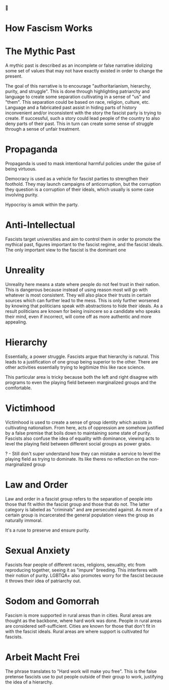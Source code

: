 :book:

# How Fascism Works
# The Mythic Past
A mythic past is described as an incomplete or false narrative idolizing some set of values that may not have exactly existed in order to change the present.

The goal of this narrative is to encourage "authoritarianism, hierarchy, purity, and struggle". This is done through highlighting patriarchy and language to create some separation cultivating in a sense of "us" and "them". This separation could be based on race, religion, culture, etc. Language and a fabricated past assist in hiding parts of history inconvenient and/or inconsistent with the story the fascist party is trying to create. If successful, such a story could lead people of the country to also deny parts of their past. This in turn can create some sense of struggle through a sense of unfair treatment.

# Propaganda
Propaganda is used to mask intentional harmful policies under the guise of being virtuous.

Democracy is used as a vehicle for fascist parties to strengthen their foothold. They may launch campaigns of anticorruption, but the corruption they question is a corruption of their ideals, which usually is some case involving purity.

Hypocrisy is amok within the party.

# Anti-Intellectual
Fascists target universities and aim to control them in order to promote the mythical past, figures important to the fascist regime, and the fascist ideals. The only important view to the fascist is the dominant one

# Unreality
Unreality here means a state where people do not feel trust in their nation. This is dangerous because instead of using reason most will go with whatever is most consistent. They will also place their trusts in certain sources which can further lead to the mess. This is only further worsened by knowing that politicians speak with abstractions to hide their ideals. As a result politicians are known for being insincere so a candidate who speaks their mind, even if incorrect, will come off as more authentic and more appealing.

# Hierarchy
Essentially, a power struggle. Fascists argue that hierarchy is natural. This leads to a justification of one group being superior to the other. There are other activities essentially trying to legitimize this like race science. 

This particular area is tricky because both the left and right disagree with programs to even the playing field between marginalized groups and the comfortable.

# Victimhood
Victimhood is used to create a sense of group identity which assists in cultivating nationalism. From here, acts of oppression are somehow justified by a false premise that boils down to maintaining some state of purity. Fascists also confuse the idea of equality with dominance, viewing acts to level the playing field between different social groups as power grabs.

? - Still don't super understand how they can mistake a service to level the playing field as trying to dominate. Its like theres no reflection on the non-marginalized group

# Law and Order
Law and order in a fascist group refers to the separation of people into those that fit within the fascist group and those that do not. The latter category is labeled as "criminals" and are persecuted against. As more of a certain group is incarcerated the general population views the group as naturally immoral.

It's a ruse to preserve and ensure purity.

# Sexual Anxiety
Fascists fear people of different races, religions, sexuality, etc from reproducing together, seeing it as "impure" breeding. This interferes with their notion of purity. LGBTQA+ also promotes worry for the fascist because it throws their idea of patriarchy out.

# Sodom and Gomorrah
Fascism is more supported in rural areas than in cities. Rural areas are thought as the backbone, where hard work was done. People in rural areas are considered self-sufficient. Cities are known for those that don't fit in with the fascist ideals. Rural areas are where support is cultivated for fascists.

# Arbeit Macht Frei
The phrase translates to "Hard work will make you free". This is the false pretense fascists use to put people outside of their group to work, justifying the idea of a hierarchy.